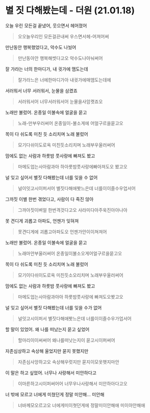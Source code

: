 # 별 짓 다해봤는데 - 더원 (21.01.18)

오늘 우린 모든걸 끝냈어, 웃으면서 헤어졌어

> 오오늘우리인 모든걸끈내써 우스면서헤-어져어써

만난동안 행복했었다고, 악수도 나눴어

> 만난동아안 행복해썻다고오 악수도나아눠써어

잘 가라는 너의 한마디가, 내 귓가에 맴도는데

> 잘가라느은 너에한마디가아 내귓가에매앰도는데에

서러워서 너무 서러워서, 눈물을 삼켰죠

> 서러워서어 너무서러워서어 눈물을사암켯죠오

노래만 불렀어. 온종일 이불속에 얼굴을 묻고

> 노래-만부우러써어 온종일이-불소게에 어얼구르을묻고오

목이 다 쉬도록 미친 듯 소리치며 노래 불렀어

> 모기다쉬이도로옥 미친듯소리치며 노래부우울러써어

맘에도 없는 사람과 하룻밤 풋사랑에 빠져도 봤고

> 마메도업는사아람과아 하아룻밤풋사랑에빠아져도오 봤고오

널 잊고 싶어서 별짓 다해봤는데 너를 잊을 수 없어

> 널이잇고시이퍼서어 별짓다해애봣느은데 너를이이즐수우업서어

그까짓 이별 한번 겪었다고, 사람이 다 죽진 않아

> 그까아짓이벼얼 한번격것다고오 사라미다아주욱진아아나아

못 견디게 괴롭고 아파도, 언젠가 잊혀져

> 못견디게에 괴롭고아파도오 언젠가안이이쳐져어

노래만 불렀어. 온종일 이불속에 얼굴을 묻고

> 노래마안부울러써어 온종일이불소오게어얼구르을묻고오

목이 다 쉬도록 미친 듯 소리치며 노래 불렀어

> 모기이다쉬이도로옥 미친듯소오리치며 노래부우울러써어

맘에도 없는 사람과 하룻밤 풋사랑에 빠져도 봤고

> 마메도업는사아람과아아 하룻밤풋사랑에 빠져도오봣고오

널 잊고 싶어서 별짓 다해봤는데 너를 잊을 수가 없어

> 널잇고시이퍼서 별짓다해애봣느은데 너를이이즐수우가업서어

할 말이 있었어. 왜 나를 떠났는지 묻고 싶었어

> 할마리이이써써어 왜나를떠낫는지이 묻고시이퍼써어

자존심상하고 속상해 울었지만 묻지 못했지만

> 자존심사앙하고오 속상해우럿지만 묻지이모옷햇지마안

이 말은 하고 싶었어. 너무나 사랑해서 미안하다고

> 이마른하고시이퍼써어어 너무우나사랑해서 미안하아다고오

너 밖에 모르고 너에게 미쳤던게 정말 미안해... 미안해 

> 너바께모오르고오 너에게미이쳣던게에 정말미이안해애 미이아안해애